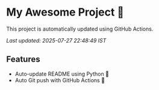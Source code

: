 # My Awesome Project 🚀

This project is automatically updated using GitHub Actions.

_Last updated: 2025-07-27 22:48:49 IST_

## Features
- Auto-update README using Python 🐍
- Auto Git push with GitHub Actions 🤖
